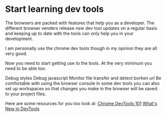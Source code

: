 # Start learning dev tools
The browsers are packed with features that help you as a developer. The different browser venders release new dev tool updates on a regular basis and keeping up to date with the tools can only help you in your development.

I am personally use the chrome dev tools though in my opinion they are all very good.

Now you need to start getting use to the tools.
At the very minimum you need to be able too:

Debug styles
Debug javascript
Monitor file transfer and detect borken url
Be comfortable with using the browser console
In some dev tools you can also set up workspaces so that changes you make in the browser will be saved to your project files.

Here are some resources for you too look at:
[Chrome DevTools 101](https://www.youtube.com/playlist?list=PLNYkxOF6rcIC74v_mCLUXbjj7Ng7oTAPE)
[What's New in DevTools](https://www.youtube.com/playlist?list=PLNYkxOF6rcIBDSojZWBv4QJNoT4GNYzQD)

